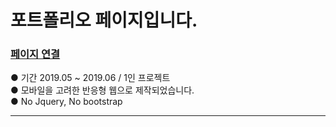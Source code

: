 # 포트폴리오 페이지입니다.

### [페이지 연결](https://ristretto-portfolio.netlify.com/)
●  기간 2019.05 ~ 2019.06  /  1인 프로젝트  
●  모바일을 고려한 반응형 웹으로 제작되었습니다.  
●  No Jquery, No bootstrap
  
---
